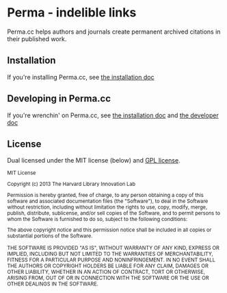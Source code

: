 Perma - indelible links
=====

Perma.cc helps authors and journals create permanent archived citations in their published work.

## Installation

If you're installing Perma.cc, see [the installation doc](https://github.com/harvard-lil/perma/blob/develop/install.md)

## Developing in Perma.cc

If you're wrenchin' on Perma.cc, see [the installation doc](https://github.com/harvard-lil/perma/blob/develop/install.md) and [the developer doc](https://github.com/harvard-lil/perma/blob/develop/devloper.md)

## License

Dual licensed under the MIT license (below) and [GPL license](http://www.gnu.org/licenses/gpl-3.0.html).

<small>
MIT License

Copyright (c) 2013 The Harvard Library Innovation Lab

Permission is hereby granted, free of charge, to any person obtaining a copy of this software and associated documentation files (the "Software"), to deal in the Software without restriction, including without limitation the rights to use, copy, modify, merge, publish, distribute, sublicense, and/or sell copies of the Software, and to permit persons to whom the Software is furnished to do so, subject to the following conditions:

The above copyright notice and this permission notice shall be included in all copies or substantial portions of the Software.

THE SOFTWARE IS PROVIDED "AS IS", WITHOUT WARRANTY OF ANY KIND, EXPRESS OR IMPLIED, INCLUDING BUT NOT LIMITED TO THE WARRANTIES OF MERCHANTABILITY, FITNESS FOR A PARTICULAR PURPOSE AND NONINFRINGEMENT. IN NO EVENT SHALL THE AUTHORS OR COPYRIGHT HOLDERS BE LIABLE FOR ANY CLAIM, DAMAGES OR OTHER LIABILITY, WHETHER IN AN ACTION OF CONTRACT, TORT OR OTHERWISE, ARISING FROM, OUT OF OR IN CONNECTION WITH THE SOFTWARE OR THE USE OR OTHER DEALINGS IN THE SOFTWARE.
</small>